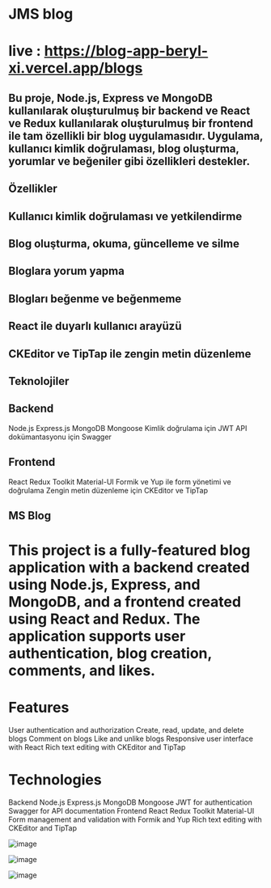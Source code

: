 # JMS blog
# live : https://blog-app-beryl-xi.vercel.app/blogs

## Bu proje, Node.js, Express ve MongoDB kullanılarak oluşturulmuş bir backend ve React ve Redux kullanılarak oluşturulmuş bir frontend ile tam özellikli bir blog uygulamasıdır. Uygulama, kullanıcı kimlik doğrulaması, blog oluşturma, yorumlar ve beğeniler gibi özellikleri destekler.

## Özellikler
## Kullanıcı kimlik doğrulaması ve yetkilendirme
## Blog oluşturma, okuma, güncelleme ve silme
## Bloglara yorum yapma
## Blogları beğenme ve beğenmeme
## React ile duyarlı kullanıcı arayüzü
## CKEditor ve TipTap ile zengin metin düzenleme

## Teknolojiler
## Backend
Node.js
Express.js
MongoDB
Mongoose
Kimlik doğrulama için JWT
API dokümantasyonu için Swagger

## Frontend
React
Redux Toolkit
Material-UI
Formik ve Yup ile form yönetimi ve doğrulama
Zengin metin düzenleme için CKEditor ve TipTap


## MS Blog
# This project is a fully-featured blog application with a backend created using Node.js, Express, and MongoDB, and a frontend created using React and Redux. The application supports user authentication, blog creation, comments, and likes.

# Features
User authentication and authorization
Create, read, update, and delete blogs
Comment on blogs
Like and unlike blogs
Responsive user interface with React
Rich text editing with CKEditor and TipTap

# Technologies
Backend
Node.js
Express.js
MongoDB
Mongoose
JWT for authentication
Swagger for API documentation
Frontend
React
Redux Toolkit
Material-UI
Form management and validation with Formik and Yup
Rich text editing with CKEditor and TipTap

![image](https://github.com/Mfeyza/JMS_Blog/assets/144602340/ef514b84-9168-4623-a4b6-82cbc844d88d)

![image](https://github.com/Mfeyza/JMS_Blog/assets/144602340/bc6f357e-5ee4-48cb-826a-40e0338d500e)

![image](https://github.com/Mfeyza/JMS_Blog/assets/144602340/1938a2e2-e337-440e-977b-cb27a95d83c7)






